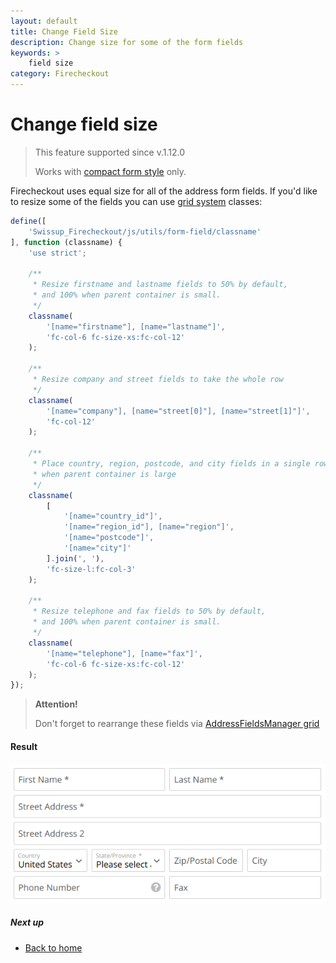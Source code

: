 ```yaml
---
layout: default
title: Change Field Size
description: Change size for some of the form fields
keywords: >
    field size
category: Firecheckout
---
```


# Change field size

> This feature supported since v.1.12.0
>
> Works with [compact form style][compact-form] only.

Firecheckout uses equal size for all of the address form fields. If you'd like
to resize some of the fields you can use [grid system][css-helpers] classes:

```js
define([
    'Swissup_Firecheckout/js/utils/form-field/classname'
], function (classname) {
    'use strict';

    /**
     * Resize firstname and lastname fields to 50% by default,
     * and 100% when parent container is small.
     */
    classname(
        '[name="firstname"], [name="lastname"]',
        'fc-col-6 fc-size-xs:fc-col-12'
    );

    /**
     * Resize company and street fields to take the whole row
     */
    classname(
        '[name="company"], [name="street[0]"], [name="street[1]"]',
        'fc-col-12'
    );

    /**
     * Place country, region, postcode, and city fields in a single row
     * when parent container is large
     */
    classname(
        [
            '[name="country_id"]',
            '[name="region_id"], [name="region"]',
            '[name="postcode"]',
            '[name="city"]'
        ].join(', '),
        'fc-size-l:fc-col-3'
    );

    /**
     * Resize telephone and fax fields to 50% by default,
     * and 100% when parent container is small.
     */
    classname(
        '[name="telephone"], [name="fax"]',
        'fc-col-6 fc-size-xs:fc-col-12'
    );
});
```

> **Attention!**
>
> Don't forget to rearrange these fields via
> [AddressFieldsManager grid](/m2/extensions/address-field-manager/usage/grid/)

#### Result

![Resized fields](/images/m2/firecheckout/customization/use-cases/field-size.png)

##### Next up

 -  [Back to home](/m2/extensions/firecheckout/)

[compact-form]: /m2/extensions/firecheckout/configuration/#form-styles "Compact Form Style"
[css-helpers]: /m2/extensions/firecheckout/customization/css-helpers/ "CSS Helpers"
